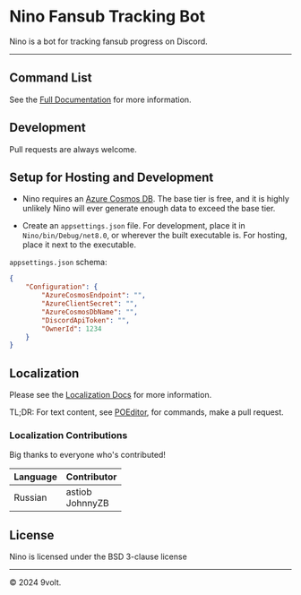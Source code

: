 # Nino Fansub Tracking Bot

Nino is a bot for tracking fansub progress on Discord.

****

## Command List

See the [Full Documentation](./docs/docs.md) for more information.

## Development

Pull requests are always welcome.

## Setup for Hosting and Development

 - Nino requires an [Azure Cosmos DB](https://azure.microsoft.com/en-us/products/cosmos-db). The base tier is free, and it is highly unlikely Nino will ever generate enough data to exceed the base tier.

- Create an `appsettings.json` file. For development, place it in `Nino/bin/Debug/net8.0`,
or wherever the built executable is. For hosting, place it next to the executable.

`appsettings.json` schema:

```json
{
    "Configuration": {
        "AzureCosmosEndpoint": "",
        "AzureClientSecret": "",
        "AzureCosmosDbName": "",
        "DiscordApiToken": "",
        "OwnerId": 1234
    }
}
```

## Localization

Please see the [Localization Docs](./docs/localization.md) for more information.

TL;DR: For text content, see [POEditor](https://poeditor.com/join/project/jScNllHwy9), for commands, make a pull request.

### Localization Contributions

Big thanks to everyone who's contributed!

| Language | Contributor |
| -------- | ----------- |
| Russian  | astiob<br/>JohnnyZB |

## License

Nino is licensed under the BSD 3-clause license

-----

© 2024 9volt.
